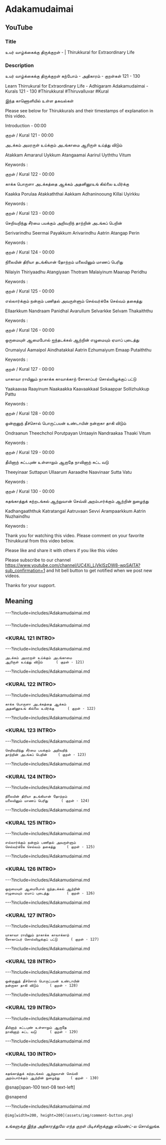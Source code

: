 # Adakamudaimai 

## YouTube 


### Title 


உயர் வாழ்க்கைக்கு திருக்குறள் - <ADHIGARAM> | Thirukkural for Extraordinary Life  


### Description 


உயர் வாழ்க்கைக்கு திருக்குறள் கற்போம் - அதிகாரம் <ADHIGARAM> - குறள்கள் 121 - 130  


Learn Thirrukural for Extraordinary Life - Adhigaram Adakamudaimai - Kurals 121 - 130 #Thirukkural #Thiruvalluvar #Kural  


இந்த காணொளியில் உள்ள தகவல்கள் 


<THUMBNAIL POINTS> 


Please see below for Thirukkurals  and their timestamps of explanation in this video. 


Introduction - 00:00 


குறள் / Kural 121 - 00:00 

அடக்கம் அமரருள் உய்க்கும் அடங்காமை
ஆரிருள் உய்த்து விடும்		

Atakkam Amararul  Uykkum  Atangaamai
Aarirul  Uyththu  Vitum 		

Keywords : 

குறள் / Kural 122 - 00:00 

காக்க பொருளா அடக்கத்தை ஆக்கம்
அதனினூஉங் கில்லை உயிர்க்கு		

Kaakka Porulaa  Atakkaththai  Aakkam
Adhaninooung  Killai  Uyirkku 		

Keywords : 

குறள் / Kural 123 - 00:00 

செறிவறிந்து சீர்மை பயக்கும் அறிவறிந்
தாற்றின் அடங்கப் பெறின்		

Serivarindhu Seermai  Payakkum  Arivarindhu
Aatrin  Atangap  Perin 		

Keywords : 

குறள் / Kural 124 - 00:00 

நிலையின் திரியா தடங்கியான் தோற்றம்
மலையினும் மாணப் பெரிது		

Nilaiyin Thiriyaadhu  Atangiyaan  Thotram
Malaiyinum  Maanap  Peridhu 		

Keywords : 

குறள் / Kural 125 - 00:00 

எல்லார்க்கும் நன்றாம் பணிதல் அவருள்ளும்
செல்வர்க்கே செல்வம் தகைத்து		

Ellaarkkum Nandraam  Panidhal  Avarullum
Selvarkke  Selvam  Thakaiththu 		

Keywords : 

குறள் / Kural 126 - 00:00 

ஒருமையுள் ஆமைபோல் ஐந்தடக்கல் ஆற்றின்
எழுமையும் ஏமாப் புடைத்து		

Orumaiyul Aamaipol  Aindhatakkal  Aatrin
Ezhumaiyum  Emaap  Putaiththu 		

Keywords : 

குறள் / Kural 127 - 00:00 

யாகாவா ராயினும் நாகாக்க காவாக்காற்
சோகாப்பர் சொல்லிழுக்குப் பட்டு		

Yaakaavaa Raayinum  Naakaakka  Kaavaakkaal
Sokaappar  Sollizhukkup  Pattu 		

Keywords : 

குறள் / Kural 128 - 00:00 

ஒன்றானுந் தீச்சொல் பொருட்பயன் உண்டாயின்
நன்றாகா தாகி விடும்		

Ondraanun Theechchol  Porutpayan  Untaayin
Nandraakaa  Thaaki  Vitum 		

Keywords : 

குறள் / Kural 129 - 00:00 

தீயினாற் சுட்டபுண் உள்ளாறும் ஆறாதே
நாவினாற் சுட்ட வடு		

Theeyinaar Suttapun  Ullaarum  Aaraadhe
Naavinaar  Sutta  Vatu 		

Keywords : 

குறள் / Kural 130 - 00:00 

கதங்காத்துக் கற்றடங்கல் ஆற்றுவான் செவ்வி
அறம்பார்க்கும் ஆற்றின் நுழைந்து		

Kadhangaaththuk Katratangal  Aatruvaan  Sevvi
Arampaarkkum  Aatrin  Nuzhaindhu 		

Keywords : 



Thank you for watching this video. Please comment on your favorite Thirukkural from this video below. 


Please like and share it with others if you like this video 


Please subscribe to our channel https://www.youtube.com/channel/UC4Xi_LjVkISzDW8-wpSAITA?sub_confirmation=1 and hit bell button to get notified when we post new videos. 


Thanks for your support. 


## Meaning 

---?include=includes/Adakamudaimai.md 

### <ADHIGHARAM INTRO> 

---?include=includes/Adakamudaimai.md 

### <KURAL 121 INTRO> 

---?include=includes/Adakamudaimai.md 

```
அடக்கம் அமரருள் உய்க்கும் அடங்காமை
ஆரிருள் உய்த்து விடும்		( குறள் - 121)
```
---?include=includes/Adakamudaimai.md 

### <KURAL 122 INTRO> 

---?include=includes/Adakamudaimai.md 

```
காக்க பொருளா அடக்கத்தை ஆக்கம்
அதனினூஉங் கில்லை உயிர்க்கு		( குறள் - 122)
```
---?include=includes/Adakamudaimai.md 

### <KURAL 123 INTRO> 

---?include=includes/Adakamudaimai.md 

```
செறிவறிந்து சீர்மை பயக்கும் அறிவறிந்
தாற்றின் அடங்கப் பெறின்		( குறள் - 123)
```
---?include=includes/Adakamudaimai.md 

### <KURAL 124 INTRO> 

---?include=includes/Adakamudaimai.md 

```
நிலையின் திரியா தடங்கியான் தோற்றம்
மலையினும் மாணப் பெரிது		( குறள் - 124)
```
---?include=includes/Adakamudaimai.md 

### <KURAL 125 INTRO> 

---?include=includes/Adakamudaimai.md 

```
எல்லார்க்கும் நன்றாம் பணிதல் அவருள்ளும்
செல்வர்க்கே செல்வம் தகைத்து		( குறள் - 125)
```
---?include=includes/Adakamudaimai.md 

### <KURAL 126 INTRO> 

---?include=includes/Adakamudaimai.md 

```
ஒருமையுள் ஆமைபோல் ஐந்தடக்கல் ஆற்றின்
எழுமையும் ஏமாப் புடைத்து		( குறள் - 126)
```
---?include=includes/Adakamudaimai.md 

### <KURAL 127 INTRO> 

---?include=includes/Adakamudaimai.md 

```
யாகாவா ராயினும் நாகாக்க காவாக்காற்
சோகாப்பர் சொல்லிழுக்குப் பட்டு		( குறள் - 127)
```
---?include=includes/Adakamudaimai.md 

### <KURAL 128 INTRO> 

---?include=includes/Adakamudaimai.md 

```
ஒன்றானுந் தீச்சொல் பொருட்பயன் உண்டாயின்
நன்றாகா தாகி விடும்		( குறள் - 128)
```
---?include=includes/Adakamudaimai.md 

### <KURAL 129 INTRO> 

---?include=includes/Adakamudaimai.md 

```
தீயினாற் சுட்டபுண் உள்ளாறும் ஆறாதே
நாவினாற் சுட்ட வடு		( குறள் - 129)
```
---?include=includes/Adakamudaimai.md 

### <KURAL 130 INTRO> 

---?include=includes/Adakamudaimai.md 

```
கதங்காத்துக் கற்றடங்கல் ஆற்றுவான் செவ்வி
அறம்பார்க்கும் ஆற்றின் நுழைந்து		( குறள் - 130)
```
@snap[span-100 text-08 text-left]
<div class="conclusion" >
<CONCLUSION>

</div>

@snapend


---?include=includes/Adakamudaimai.md 


`@img[width=200, height=200](assets/img/comment-button.png)` 


###### உங்களுக்கு இந்த அதிகாரத்துலே எந்த குறள் பிடிச்சிருக்குனு கமெண்ட்-ல சொல்லுங்க. 


--- 


